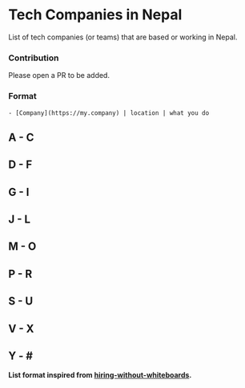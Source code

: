 # Tech Companies in Nepal
List of tech companies (or teams) that are based or working in Nepal.

### Contribution
Please open a PR to be added.

### Format

```
- [Company](https://my.company) | location | what you do
```

###

## A - C

## D - F

## G - I

## J - L

## M - O

## P - R

## S - U

## V - X

## Y - \#

**List format inspired from [hiring-without-whiteboards](https://github.com/poteto/hiring-without-whiteboards).**
